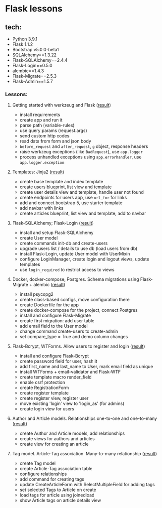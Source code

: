 # Flask lessons

## tech:
- Python 3.9.1
- Flask 1.1.2
- Bootstrap v5.0.0-beta1
- SQLAlchemy==1.3.22
- Flask-SQLAlchemy==2.4.4
- Flask-Login==0.5.0
- alembic==1.4.3
- Flask-Migrate==2.5.3
- Flask-Admin==1.5.7


### Lessons:
1. Getting started with werkzeug and Flask ([result](https://github.com/mahenzon/flask-lessons/tree/lesson-1))
    - install requirements
    - create app and run it
    - parse path (variable-rules)
    - use query params (request.args)
    - send custom http codes
    - read data from form and json body
    - `before_request` and `after_request`, `g` object, response headers
    - raise werkzeug exceptions (like `BadRequest`), use `app.logger`
    - process unhandled exceptions using `app.errorhandler`, use `app.logger.exception`

2. Templates: Jinja2 ([result](https://github.com/mahenzon/flask-lessons/tree/lesson-2))
    - create base template and index template
    - create users blueprint, list view and template
    - create user details view and template, handle user not found
    - create endpoints for users app, use `url_for` for links
    - add and connect bootstrap 5, use starter template
    - add navbar with links
    - create articles blueprint, list view and template, add to navbar

3. Flask-SQLAlchemy; Flask-Login ([result](https://github.com/mahenzon/flask-lessons/tree/lesson-3))
    - install and setup Flask-SQLAlchemy
    - create User model
    - create commands init-db and create-users
    - upgrade users list / details to use db (load users from db)
    - install Flask-Login, update User model with UserMixin
    - configure LoginManager, create login and logout views, update templates
    - use `login_required` to restrict access to views

4. Docker, docker-compose, Postgres. Schema migrations using Flask-Migrate + alembic ([result](https://github.com/mahenzon/flask-lessons/tree/lesson-4))
    - install psycopg2
    - create class-based configs, move configuration there
    - create Dockerfile for the app
    - create docker-compose for the project, connect Postgres
    - install and configure Flask-Migrate
    - create first migration: add user table
    - add email field to the User model
    - change command create-users to create-admin
    - set compare_type = True and demo column changes

5. Flask-Bcrypt, WTForms. Allow users to register and login ([result](https://github.com/mahenzon/flask-lessons/tree/lesson-5))
    - install and configure Flask-Bcrypt
    - create password field for user, hash it
    - add first_name and last_name to User, mark email field as unique
    - install WTForms + email-validator and Flask-WTF
    - create template macro render_field
    - enable csrf protection
    - create RegistrationForm
    - create register template
    - create register view, register user
    - move existing 'login' view to 'login_as' (for admins)
    - create login view for users

6. Author and Article models. Relationships one-to-one and one-to-many ([result](https://github.com/mahenzon/flask-lessons/tree/lesson-6))
    - create Author and Article models, add relationships
    - create views for authors and articles
    - create view for creating an article

7. Tag model. Article-Tag association. Many-to-many relationship ([result](https://github.com/mahenzon/flask-lessons/tree/lesson-7))
    - create Tag model
    - create Article-Tag association table
    - configure relationships
    - add command for creating tags
    - update CreateArticleForm with SelectMultipleField for adding tags
    - set selected Tags to Article on create 
    - load tags for article using joinedload
    - show Article tags on article details view
